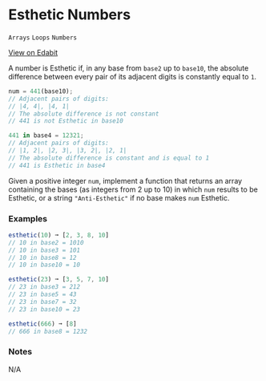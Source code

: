 # Esthetic Numbers

`Arrays` `Loops` `Numbers`

[View on Edabit](https://edabit.com/challenge/geTZBEBHa6aSDLbCF)

A number is Esthetic if, in any base from `base2` up to `base10`, the absolute difference between every pair of its adjacent digits is constantly equal to `1`.

```js
num = 441(base10);
// Adjacent pairs of digits:
// |4, 4|, |4, 1|
// The absolute difference is not constant
// 441 is not Esthetic in base10

441 in base4 = 12321;
// Adjacent pairs of digits:
// |1, 2|, |2, 3|, |3, 2|, |2, 1|
// The absolute difference is constant and is equal to 1
// 441 is Esthetic in base4
```

Given a positive integer `num`, implement a function that returns an array containing the bases (as integers from 2 up to 10) in which `num` results to be Esthetic, or a string `"Anti-Esthetic"` if no base makes `num` Esthetic.

### Examples

```js
esthetic(10) ➞ [2, 3, 8, 10]
// 10 in base2 = 1010
// 10 in base3 = 101
// 10 in base8 = 12
// 10 in base10 = 10

esthetic(23) ➞ [3, 5, 7, 10]
// 23 in base3 = 212
// 23 in base5 = 43
// 23 in base7 = 32
// 23 in base10 = 23

esthetic(666) ➞ [8]
// 666 in base8 = 1232
```

### Notes

N/A
